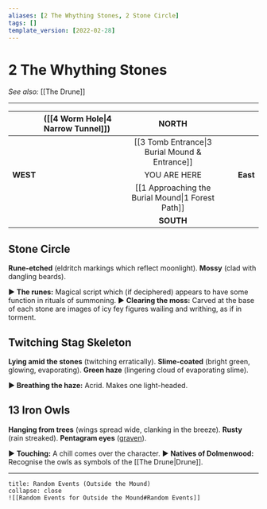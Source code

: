 ```yaml
---
aliases: [2 The Whything Stones, 2 Stone Circle]
tags: []
template_version: [2022-02-28]
---
```

# 2 The Whything Stones
*See also:* [[The Drune]]
___

|          | ([[4 Worm Hole\|4 Narrow Tunnel]]) |                     NORTH                      |     |          |
|:-------- |:----------------- |:----------------------------------------------:| ---:| --------:|
|          |                   | [[3 Tomb Entrance\|3 Burial Mound & Entrance]] |     |          |
| **WEST** |                   |                  YOU ARE HERE                  |     | **East** |
|          |                   |       [[1 Approaching the Burial Mound\|1 Forest Path]]       |     |          |
|          |                   |                   **SOUTH**                    |     |          |

## Stone Circle
**Rune-etched** (eldritch markings which reflect moonlight).
**Mossy** (clad with dangling beards).

▶ **The runes:** Magical script which (if deciphered) appears to have some function
in rituals of summoning.
▶ **Clearing the moss:** Carved at the base of each stone are images of icy fey figures
wailing and writhing, as if in torment.

## Twitching Stag Skeleton
**Lying amid the stones** (twitching erratically).
**Slime-coated** (bright green, glowing, evaporating).
**Green haze** (lingering cloud of evaporating slime).

▶ **Breathing the haze:** Acrid. Makes one light-headed.

## 13 Iron Owls
**Hanging from trees** (wings spread wide, clanking in the breeze).
**Rusty** (rain streaked).
**Pentagram eyes** ([graven](https://www.thefreedictionary.com/grave)).

▶ **Touching:** A chill comes over the character.
▶ **Natives of Dolmenwood:** Recognise the owls as symbols of the [[The Drune|Drune]].
___
```ad-warning
title: Random Events (Outside the Mound)
collapse: close
![[Random Events for Outside the Mound#Random Events]]
```


